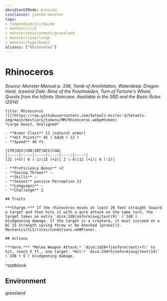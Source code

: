 ```yaml
---
obsidianUIMode: preview
cssclasses: json5e-monster
tags:
- compendium/src/5e/mm
- monster/cr/2
- monster/environment/grassland
- monster/size/large
- monster/type/beast
aliases: ["Rhinoceros"]
---
```

# Rhinoceros
*Source: Monster Manual p. 336, Tomb of Annihilation, Waterdeep: Dragon Heist, Icewind Dale: Rime of the Frostmaiden, Turn of Fortune's Wheel, Quests from the Infinite Staircase. Available in the <span title='Systems Reference Document (5.1)'>SRD</span> and the Basic Rules (2014)*  

```ad-statblock
title: Rhinoceros
![](https://raw.githubusercontent.com/5etools-mirror-3/5etools-img/main/bestiary/tokens/MM/Rhinoceros.webp#token)
*Large beast, Unaligned*

- **Armor Class** 11 (natural armor)
- **Hit Points** 45 (`6d10 + 12`)
- **Speed** 40 ft.

|STR|DEX|CON|INT|WIS|CHA|
|:---:|:---:|:---:|:---:|:---:|:---:|
|21 (+5)| 8 (-1)|15 (+2)| 2 (-4)|12 (+1)| 6 (-2)|

- **Proficiency Bonus** +2
- **Saving Throws** ⏤
- **Skills** ⏤
- **Senses** passive Perception 11
- **Languages** —
- **Challenge** 2

## Traits

***Charge.*** If the rhinoceros moves at least 20 feet straight toward a target and then hits it with a gore attack on the same turn, the target takes an extra `dice:2d8|noform|avg|text(9)` (`2d8`) bludgeoning damage. If the target is a creature, it must succeed on a DC 15 Strength saving throw or be knocked [prone](2-Mechanics/CLI/rules/conditions.md#Prone).

## Actions

***Gore.*** *Melee Weapon Attack:* `dice:1d20+7|noform|text(+7)` to hit, reach 5 ft., one target. *Hit:* `dice:2d8+5|noform|avg|text(14)` (`2d8 + 5`) bludgeoning damage.
```
^statblock

## Environment

grassland